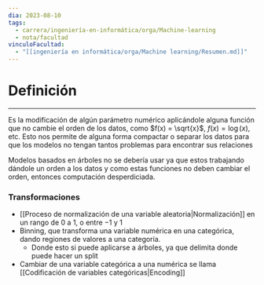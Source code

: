```yaml
---
dia: 2023-08-10
tags:
  - carrera/ingeniería-en-informática/orga/Machine-learning
  - nota/facultad
vinculoFacultad:
  - "[[ingeniería en informática/orga/Machine learning/Resumen.md]]"
---
```

# Definición
---
Es la modificación de algún parámetro numérico aplicándole alguna función que no cambie el orden de los datos, como $f(x) = \sqrt{x}$, $f(x) = \log(x)$, etc. Esto nos permite de alguna forma compactar o separar los datos para que los modelos no tengan tantos problemas para encontrar sus relaciones

Modelos basados en árboles no se debería usar ya que estos trabajando dándole un orden a los datos y como estas funciones no deben cambiar el orden, entonces computación desperdiciada.

### Transformaciones
* [[Proceso de normalización de una variable aleatoria|Normalización]] en un rango de $0$ a $1$, o entre $-1$ y $1$
* Binning, que transforma una variable numérica en una categórica, dando regiones de valores a una categoría. 
	* Donde esto si puede aplicarse a árboles, ya que delimita donde puede hacer un split
* Cambiar de una variable categórica a una numérica se llama [[Codificación de variables categóricas|Encoding]]